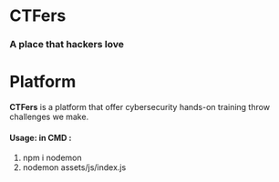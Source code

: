 # CTFers

### A place that hackers love

# Platform

**CTFers** is a platform that offer cybersecurity hands-on training throw challenges we make.

#### Usage: in CMD :

1. npm i nodemon
2. nodemon assets/js/index.js
